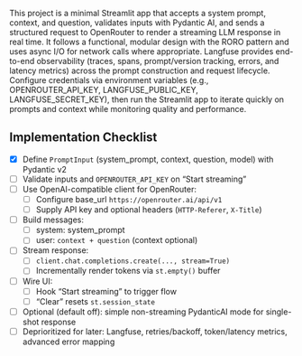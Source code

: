 This project is a minimal Streamlit app that accepts a system prompt, context, and question, validates inputs with Pydantic AI, and sends a structured request to OpenRouter to render a streaming LLM response in real time. It follows a functional, modular design with the RORO pattern and uses async I/O for network calls where appropriate. Langfuse provides end-to-end observability (traces, spans, prompt/version tracking, errors, and latency metrics) across the prompt construction and request lifecycle. Configure credentials via environment variables (e.g., OPENROUTER_API_KEY, LANGFUSE_PUBLIC_KEY, LANGFUSE_SECRET_KEY), then run the Streamlit app to iterate quickly on prompts and context while monitoring quality and performance.

## Implementation Checklist
- [x] Define `PromptInput` (system_prompt, context, question, model) with Pydantic v2
- [ ] Validate inputs and `OPENROUTER_API_KEY` on “Start streaming”
- [ ] Use OpenAI-compatible client for OpenRouter:
  - [ ] Configure base_url `https://openrouter.ai/api/v1`
  - [ ] Supply API key and optional headers (`HTTP-Referer`, `X-Title`)
- [ ] Build messages:
  - [ ] system: system_prompt
  - [ ] user: `context + question` (context optional)
- [ ] Stream response:
  - [ ] `client.chat.completions.create(..., stream=True)`
  - [ ] Incrementally render tokens via `st.empty()` buffer
- [ ] Wire UI:
  - [ ] Hook “Start streaming” to trigger flow
  - [ ] “Clear” resets `st.session_state`
- [ ] Optional (default off): simple non-streaming PydanticAI mode for single-shot response
- [ ] Deprioritized for later: Langfuse, retries/backoff, token/latency metrics, advanced error mapping